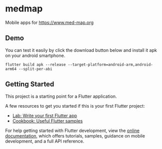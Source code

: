 # medmap

Mobile apps for https://www.med-map.org

## Demo

You can test it easily by click the download button below and install it apk on your android smartphone.

```
flutter build apk --release --target-platform=android-arm,android-arm64 --split-per-abi
```

<!-- BEGIN LATEST DOWNLOAD BUTTON -->
<!-- **Version app-armeabi-v7a (Mostly used)** -->

<!-- [![Download apk](https://custom-icon-badges.demolab.com/badge/-Download-blue?style=for-the-badge&logo=download&logoColor=white "Download apk")](https://raw.githubusercontent.com/CreatorB/flutter-medmap/dev/demo/app-armeabi-v7a-debug.apk) -->
<!-- END LATEST DOWNLOAD BUTTON -->

<!-- **Version app-arm64-v8a** -->
<!-- [![Download apk](https://custom-icon-badges.demolab.com/badge/-Download-blue?style=for-the-badge&logo=download&logoColor=white "Download apk")](https://raw.githubusercontent.com/CreatorB/flutter-medmap/dev/demo/app-arm64-v8a-debug.apk) -->

## Getting Started

This project is a starting point for a Flutter application.

A few resources to get you started if this is your first Flutter project:

- [Lab: Write your first Flutter app](https://docs.flutter.dev/get-started/codelab)
- [Cookbook: Useful Flutter samples](https://docs.flutter.dev/cookbook)

For help getting started with Flutter development, view the
[online documentation](https://docs.flutter.dev/), which offers tutorials,
samples, guidance on mobile development, and a full API reference.
